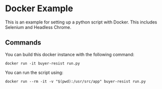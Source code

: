 # Docker Example

This is an example for setting up a python script with Docker.  This includes Selenium and Headless Chrome.

## Commands

You can build this docker instance with the following command:

```
docker run -it buyer-resist run.py
```

You can run the script using:

```
docker run --rm -it -v "$(pwd):/usr/src/app" buyer-resist run.py
```
